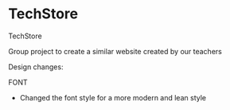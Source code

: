 # TechStore
TechStore

Group project to create a similar website created by our teachers


Design changes:

FONT
* Changed the font style for a more modern and lean style

